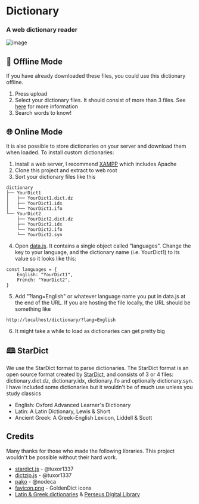 # Dictionary

### A web dictionary reader
![image](https://github.com/jaydenlo08/dictionary/assets/77671261/036ac30f-1389-41e0-b290-f3310a30c0c4)

## <a name='offline'></a> 🔗 Offline Mode
If you have already downloaded these files, you could use this dictionary offline.
1. Press upload
2. Select your dictionary files. It should consist of more than 3 files. See [here](#stardict) for more information
3. Search words to know!

## <a name='online'></a> 🌐 Online Mode
It is also possible to store dictionaries on your server and download them when loaded. To install custom dictionaries:
1. Install a web server, I recommend [XAMPP](https://www.apachefriends.org/download.html) which includes Apache
2. Clone this project and extract to web root
4. Sort your dictionary files like this
```
dictionary
├── YourDict1
│   ├── YourDict1.dict.dz
│   ├── YourDict1.idx
│   └── YourDict1.ifo
└── YourDict2
    ├── YourDict2.dict.dz
    ├── YourDict2.idx
    └── YourDict2.ifo
    └── YourDict2.syn
```
4. Open [data.js](data.js). It contains a single object called "languages". Change the key to your language, and the dictionary name (i.e. YourDict1) to its value so it looks like this:
```
const languages = {
    English: "YourDict1",
    French: "YourDict2",
}
```
5. Add "?lang=English" or whatever language name you put in data.js at the end of the URL. If you are hosting the file locally, the URL should be something like 
```
http://localhost/dictionary/?lang=English
```
6. It might take a while to load as dictionaries can get pretty big

## <a name='stardict'></a>🕮 StarDict
We use the StarDict format to parse dictionaries. The StarDict format is an open source format created by [StarDict](http://www.huzheng.org/stardict/), and consists of 3 or 4 files: dictionary.dict.dz, dictionary.idx, dictionary.ifo and optionally dictionary.syn.
I have included some dictionaries but it wouldn't be of much use unless you study classics
* English: Oxford Advanced Learner's Dictionary
* Latin: A Latin Dictionary, Lewis & Short
* Ancient Greek: A Greek–English Lexicon, Liddell & Scott

## <a name='credits'></a>Credits
Many thanks for those who made the following libraries. This project wouldn't be possible without their hard work.

* [stardict.js](https://framagit.org/tuxor1337/stardict.js) - @tuxor1337
* [dictzip.js](https://framagit.org/tuxor1337/dictzip.js) - @tuxor1337
* [pako](https://github.com/nodeca/pako) - @nodeca
* [favicon.png](https://github.com/goldendict/goldendict/blob/master/icons/icon32_sdict.png) - GoldenDict icons
* [Latin & Greek dictionaries](https://latin-dict.github.io/) & [Perseus Digital Library](http://www.perseus.tufts.edu/)
